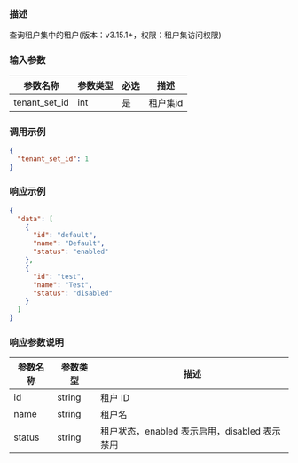 ### 描述

查询租户集中的租户(版本：v3.15.1+，权限：租户集访问权限)

### 输入参数

| 参数名称          | 参数类型 | 必选 | 描述    |
|---------------|------|----|-------|
| tenant_set_id | int  | 是  | 租户集id |

### 调用示例

```json
{
  "tenant_set_id": 1
}
```

### 响应示例

```json
{
  "data": [
    {
      "id": "default",
      "name": "Default",
      "status": "enabled"
    },
    {
      "id": "test",
      "name": "Test",
      "status": "disabled"
    }
  ]
}
```

### 响应参数说明

| 参数名称   | 参数类型   | 描述                              |
|--------|--------|---------------------------------|
| id     | string | 租户 ID                           |
| name   | string | 租户名                             |
| status | string | 租户状态，enabled 表示启用，disabled 表示禁用 |